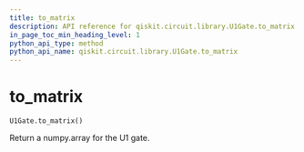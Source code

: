 ```yaml
---
title: to_matrix
description: API reference for qiskit.circuit.library.U1Gate.to_matrix
in_page_toc_min_heading_level: 1
python_api_type: method
python_api_name: qiskit.circuit.library.U1Gate.to_matrix
---
```


# to\_matrix

<span id="qiskit.circuit.library.U1Gate.to_matrix" />

`U1Gate.to_matrix()`

Return a numpy.array for the U1 gate.

